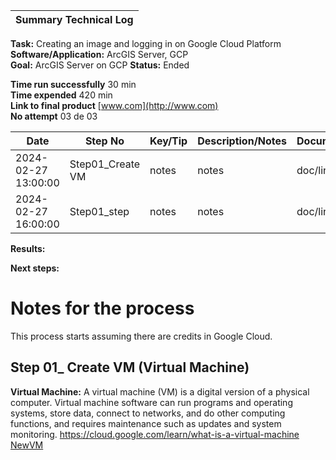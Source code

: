 | **Summary Technical Log**                                 |
|-----------------------------------------------------------|

**Task:** Creating an image and logging in on Google Cloud Platform  
**Software/Application:** ArcGIS Server, GCP  
**Goal:** ArcGIS Server on GCP
**Status:** Ended
  
**Time run successfully** 30 min  
**Time expended**         420 min  
**Link to final product** [www.com](http://www.com)  
**No attempt** 03 de 03  
  
  
| **Date**              | **Step No** | **Key/Tip** | **Description/Notes** | **Documentation** |
|-----------------------|-------------|-------------|-----------------------|-------------------|
| 2024-02-27 13:00:00   | Step01_Create VM | notes       | notes                 | doc/link          |
| 2024-02-27 16:00:00   | Step01_step | notes       | notes                 | doc/link          |  

    
**Results:**  
 

**Next steps:**

# Notes for the process
This process starts assuming there are credits in Google Cloud. 
## Step 01_ Create VM (Virtual Machine)
**Virtual Machine:** A virtual machine (VM) is a digital version of a physical computer. Virtual machine software can run programs and operating systems, store data, connect to networks, and do other computing functions, and requires maintenance such as updates and system monitoring. https://cloud.google.com/learn/what-is-a-virtual-machine  
[NewVM](../a00templates/img/img1.png)


